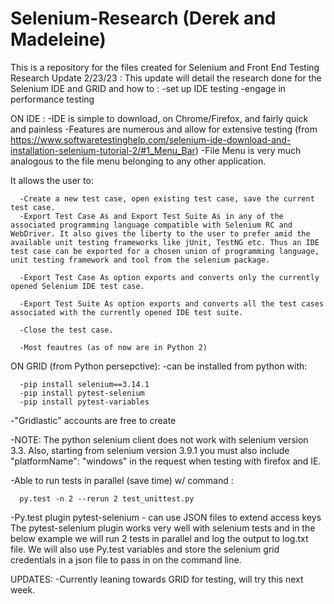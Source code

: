 # Selenium-Research (Derek and Madeleine)
This is a repository for the files created for Selenium and Front End Testing
Research Update 2/23/23 : 
This update will detail the research done for the Selenium IDE and GRID and how to :
-set up IDE testing
-engage in performance testing

ON IDE :
-IDE is simple to download, on Chrome/Firefox, and fairly quick and painless
-Features are numerous and allow for extensive testing (from https://www.softwaretestinghelp.com/selenium-ide-download-and-installation-selenium-tutorial-2/#1_Menu_Bar)
  -File Menu is very much analogous to the file menu belonging to any other application.

  It allows the user to:

      -Create a new test case, open existing test case, save the current test case.
      -Export Test Case As and Export Test Suite As in any of the associated programming language compatible with Selenium RC and WebDriver. It also gives the liberty to the user to prefer amid the available unit testing frameworks like jUnit, TestNG etc. Thus an IDE test case can be exported for a chosen union of programming language, unit testing framework and tool from the selenium package.
      
      -Export Test Case As option exports and converts only the currently opened Selenium IDE test case.
      
      -Export Test Suite As option exports and converts all the test cases associated with the currently opened IDE test suite.
      
      -Close the test case.
      
      -Most feautres (as of now are in Python 2)
                                                                                                                                                                          
 ON GRID (from Python persepctive): 
 -can be installed from python with: 
 
      -pip install selenium==3.14.1 
      -pip install pytest-selenium
      -pip install pytest-variables
 -"Gridlastic" accounts are free to create
 
-NOTE: The python selenium client does not work with selenium version 3.3. Also, starting from selenium version 3.9.1 you must also include "platformName": "windows" in the request when testing with firefox and IE.

-Able to run tests in parallel (save time) w/ command : 

      py.test -n 2 --rerun 2 test_unittest.py
-Py.test plugin pytest-selenium - can use JSON files to extend access keys
The pytest-selenium plugin works very well with selenium tests and in the below example we will run 2 tests in parallel and log the output to log.txt file. We will also use Py.test variables and store the selenium grid credentials in a json file to pass in on the command line.


UPDATES:
-Currently leaning towards GRID for testing, will try this next week.
